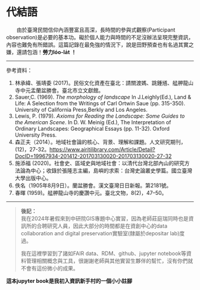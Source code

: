 # 代結語

&emsp;&emsp;由於臺灣民間信仰內涵豐富且高深，長時間的參與式觀察(Participant observation)是必要的基本功。礙於個人能力與時間的不足沒辦法呈現完整資訊，內容也難免有所錯誤。這篇記錄在最免強的情況下，說是田野預查也有名過其實之嫌，還請包涵！**勞力lóo-la̍t ！**

---
參考資料：

1. 林承緯、張靖委 (2017)。民俗文化資產在臺北：請關渡媽、跳鍾馗、艋舺龍山寺中元盂蘭盆勝會。臺北市立文獻館。
2. Sauer,C. (1969). *The morphology of landscape* In J.Leighly(Ed.), Land & Life: A Selection from the Writings of Carl Ortwin Saue (pp. 315-350). University of California Press,Berkly and Los Angeles.
3. Lewis, P. (1979). *Axioms for Reading the Landscape: Some Guides to the American Scene*. In D. W. Meinig (Ed.), The Interpretation of Ordinary Landscapes: Geographical Essays (pp. 11-32). Oxford University Press.
4. 森正夫（2014）。地域社會論的核心、背景、理解和課題。人文研究期刊，(12)，27-32。https://www.airitilibrary.com/Article/Detail?DocID=19967934-201412-201703130020-201703130020-27-32
5. 施添福 (2020)。社會史、區域史與地域社會：以清代台灣北部內山的研究方法論為中心；收錄於張隆志主編，島嶼的求索：台灣史論叢史學篇。國立臺灣大學出版中心。
6. 佚名（1905年8月9日）。蘭盆勝會。漢文臺灣日日新報。第2181號。
7. 春暉 (1959)。艋舺龍山寺的慶讚中元。臺北文物，8(2)，47–50。
---

> **後記：**<br>我在2024年暑假來到中研院GIS專題中心實習，因為老師莊庭瑞同時也是資訊所的合聘研究人員，因此大部分的時間都是在資創中心的data collaboration and digital preservation實驗室(隸屬於depositar lab)度過。
>
> 我在這裡學習到了諸如FAIR data、RDM、github、jupyter notebook等資料管理相關概念與工具，很謝謝老師與其他實習生夥伴的幫忙，沒有你們就不會有這份微小的成果。

**這本jupyter book是我初入資訊新手村的一個小小註腳**